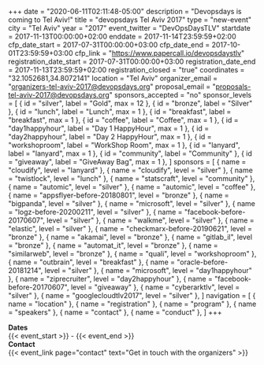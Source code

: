 +++
date = "2020-06-11T02:11:48-05:00"
description = "Devopsdays is coming to Tel Aviv!"
title = "devopsdays Tel Aviv 2017"
type = "new-event"
city = "Tel Aviv"
year = "2017"
event_twitter = "DevOpsDaysTLV"
startdate = 2017-11-13T00:00:00+02:00
enddate = 2017-11-14T23:59:59+02:00
cfp_date_start = 2017-07-31T00:00:00+03:00
cfp_date_end = 2017-10-01T23:59:59+03:00
cfp_link = "https://www.papercall.io/devopsdaystlv"
registration_date_start = 2017-07-31T00:00:00+03:00
registration_date_end = 2017-11-13T23:59:59+02:00
registration_closed = "true"
coordinates = "32.1052681,34.8072141"
location = "Tel Aviv"
organizer_email = "organizers-tel-aviv-2017@devopsdays.org"
proposal_email = "proposals-tel-aviv-2017@devopsdays.org"
sponsors_accepted = "no"
sponsor_levels = [
    { id = "silver", label = "Gold", max = 12 },
    { id = "bronze", label = "Silver" },
    { id = "lunch", label = "Lunch", max = 1 },
    { id = "breakfast", label = "breakfast", max = 1 },
    { id = "coffee", label = "Coffee", max = 1 },
    { id = "day1happyhour", label = "Day 1 HappyHour", max = 1 },
    { id = "day2happyhour", label = "Day 2 HappyHour", max = 1 },
    { id = "workshoproom", label = "WorkShop Room", max = 1 },
    { id = "lanyard", label = "lanyard", max = 1 },
    { id = "community", label = "Community" },
    { id = "giveaway", label = "GiveAway Bag", max = 1 },
]
sponsors = [
    { name = "cloudify", level = "lanyard" },
    { name = "cloudify", level = "silver" },
    { name = "twistlock", level = "lunch" },
    { name = "statscraft", level = "community" },
    { name = "automic", level = "silver" },
    { name = "automic", level = "coffee" },
    { name = "appsflyer-before-20180801", level = "bronze" },
    { name = "bigpanda", level = "silver" },
    { name = "microsoft", level = "silver" },
    { name = "logz-before-20200211", level = "silver" },
    { name = "facebook-before-20170607", level = "silver" },
    { name = "walkme", level = "silver" },
    { name = "elastic", level = "silver" },
    { name = "checkmarx-before-20190621", level = "bronze" },
    { name = "akamai", level = "bronze" },
    { name = "gitlab_il", level = "bronze" },
    { name = "automat_it", level = "bronze" },
    { name = "similarweb", level = "bronze" },
    { name = "quali", level = "workshoproom" },
    { name = "outbrain", level = "breakfast" },
    { name = "oracle-before-20181214", level = "silver" },
    { name = "microsoft", level = "day1happyhour" },
    { name = "ziprecruiter", level = "day2happyhour" },
    { name = "facebook-before-20170607", level = "giveaway" },
    { name = "cyberarktlv", level = "silver" },
    { name = "googlecloudtlv2017", level = "silver" },
]
navigation = [
    { name = "location" },
    { name = "registration" },
    { name = "program" },
    { name = "speakers" },
    { name = "contact" },
    { name = "conduct" },
]
+++
<!-- <div style="text-align:center;">
  {{< event_logo >}}
</div> -->

<div class = "row">
  <div class = "col-md-2">
    <strong>Dates</strong>
  </div>
  <div class = "col-md-8">
    {{< event_start >}} - {{< event_end >}}
  </div>
</div>

<!-- <div class = "row">
  <div class = "col-md-2">
    <strong>Location</strong>
  </div>
  <div class = "col-md-8">
    {{< event_location >}}
  </div>
</div> -->

<!-- <div class = "row">
  <div class = "col-md-2">
    <strong>Register</strong>
  </div>
  <div class = "col-md-8">
    {{< event_link page="registration" text="Register to attend the conference!" >}}
  </div>
</div> -->

<!-- <div class = "row">
  <div class = "col-md-2">
    <strong>Propose</strong>
  </div>
  <div class = "col-md-8">
    {{< event_link page="propose" text="Propose a talk!" >}}
  </div>
</div> -->

<!-- <div class = "row">
  <div class = "col-md-2">
    <strong>Program</strong>
  </div>
  <div class = "col-md-8">
    View the {{< event_link page="program" text="program." >}}
  </div>
</div> -->

<!-- <div class = "row">
  <div class = "col-md-2">
    <strong>Speakers</strong>
  </div>
  <div class = "col-md-8">
    Check out the {{< event_link page="speakers" text="speakers!" >}}
  </div>
</div> -->

<div class = "row">
  <div class = "col-md-2">
    <strong>Contact</strong>
  </div>
  <div class = "col-md-8">
    {{< event_link page="contact" text="Get in touch with the organizers" >}}
  </div>
</div>

<!-- Uncomment if you added your city twitter name -->
<!--
{{< event_twitter >}}
-->
